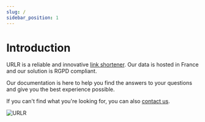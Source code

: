 ```yaml
---
slug: /
sidebar_position: 1
---
```


# Introduction

URLR is a reliable and innovative [link shortener](https://urlr.me/en). Our data is hosted in France and our solution is RGPD compliant.

Our documentation is here to help you find the answers to your questions and give you the best experience possible.

If you can't find what you're looking for, you can also [contact us](https://urlr.me/en/contact).

![URLR](/img/docs/intro/intro_1_en.png)